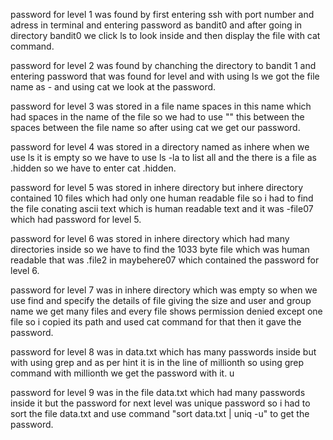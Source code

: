 password for level 1 was found by first entering ssh with port number and adress in terminal and entering password as bandit0 and after going in directory bandit0 we click ls to look inside and then display the file with cat command.


password for level 2 was found by chanching the directory to bandit 1 and entering password that was found for level and with using ls we got the file name as - and using cat we look at the password.


password for level 3 was stored in a file name spaces in this name which had spaces in the name of the file so we had to use "\" this between the spaces between the file name so after using cat we get our password.

password for level 4 was stored in a directory named as inhere when we use ls it is empty so we have to use ls -la to list all and the there is a file as .hidden so we have to enter cat .hidden.


password for level 5 was stored in inhere directory but inhere directory contained 10 files which had only one human readable file so i had to find the file conating ascii text which is human readable text and it was -file07 which had password for level 5.


password for level 6 was stored in inhere directory which had many directories inside so we have to find the 1033 byte file which was human readable that was .file2 in maybehere07 which contained the password for level 6.


password for level 7 was in inhere directory which was empty so when we use find and specify the details of file giving the size and user and group name we get many files and every file shows permission denied except one file so i copied its path and used cat command for that then it gave the password.


password for level 8 was in data.txt which has many passwords inside but with using grep and as per hint it is in the line of millionth so using grep command with millionth we get the password with it.
u

password for level 9 was in the file data.txt which had many passwords inside it but the password for next level was unique password so i had to sort the file data.txt and use command "sort data.txt | uniq -u" to get the password.
